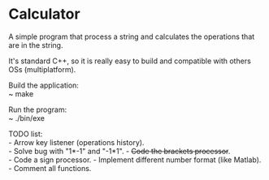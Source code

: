 # Calculator

A simple program that process a string and calculates the operations that are
in the string.

It's standard C++, so it is really easy to build and compatible with others
OSs (multiplatform).

Build the application:<br>
    ~ make

Run the program:<br>
    ~ ./bin/exe

TODO list:<br>
    - Arrow key listener (operations history).<br>
    - Solve bug with "1*-1" and "-1*1".
    - <strike>Code the brackets processor</strike>.<br>
    - Code a sign processor. 
    - Implement different number format (like Matlab).<br>
    - Comment all functions.<br>
